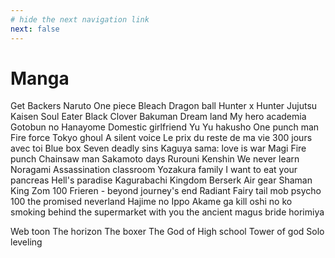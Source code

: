 ```yaml
---
# hide the next navigation link
next: false
---
```


<script setup>
import Blur from '@components/Blur.vue'
import BlurryImage from '@components/BlurryImage.vue'
import Card from '@components/Card.vue'

import { withBase, } from 'vitepress'

import {data} from '@vp/data-loader/manga.data.ts'

</script>

<style module>
    section.grid {
        width: 100%;
        display: grid;
        grid-template-columns: repeat(2, 1fr);
        column-gap: 4px;
        row-gap: 4px;
    }

/* override default them style with stronger selector */
    .cardLink.cardLink {
    text-decoration: none;
    color: inherit;
}

.cardLink.cardLink:hover {
    text-decoration: none;
    color: inherit;
}

.cardLink.cardLink:visited {
    color: inherit;
}
</style>

# Manga

<section :class="$style.grid">

<template v-for="entry in data">

<a :href="entry.path" :class="$style.cardLink">
<Card 
  :title="entry.title"
  :excerpt="entry.excerpt"
>
  <template #image v-if="entry.imgURL">
    <BlurryImage :srcUrl="withBase(entry.imgURL)" :alt="entry.imgURL" />
  </template>
</Card>
</a>
</template>

</section>

Get Backers
Naruto
One piece
Bleach
Dragon ball
Hunter x Hunter
Jujutsu Kaisen
Soul Eater
Black Clover
Bakuman
Dream land
My hero academia
Gotobun no Hanayome
Domestic girlfriend
Yu Yu hakusho
One punch man
Fire force
Tokyo ghoul
A silent voice
Le prix du reste de ma vie
300 jours avec toi
Blue box
Seven deadly sins
Kaguya sama: love is war
Magi
Fire punch
Chainsaw man
Sakamoto days
Rurouni Kenshin
We never learn
Noragami
Assassination classroom
Yozakura family
I want to eat your pancreas
Hell's paradise
Kagurabachi
Kingdom
Berserk
Air gear
Shaman King
Zom 100
Frieren - beyond journey's end
Radiant
Fairy tail
mob psycho 100
the promised neverland
Hajime no Ippo
Akame ga kill
oshi no ko
smoking behind the supermarket with you
the ancient magus bride
horimiya

Web toon
The horizon
The boxer
The God of High school
Tower of god
Solo leveling
